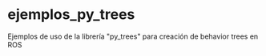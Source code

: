 # ejemplos_py_trees
Ejemplos de uso de la librería "py_trees" para creación de behavior trees en ROS
